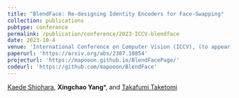 ```yaml
---
title: "BlendFace: Re-designing Identity Encoders for Face-Swapping"
collection: publications
pubtype: conference
permalink: /publication/conference/2023-ICCV-blendface
date: 2023-10-4
venue: 'International Conference on Computer Vision (ICCV), (to appear)'
paperurl: 'https://arxiv.org/abs/2307.10854'
projecturl: 'https://mapooon.github.io/BlendFacePage/'
codeurl: 'https://github.com/mapooon/BlendFace'
---
```


[Kaede Shiohara](https://mapooon.github.io/), **Xingchao Yang***, and [Takafumi Taketomi](https://taketomitakafumi.sakura.ne.jp/web/en/)